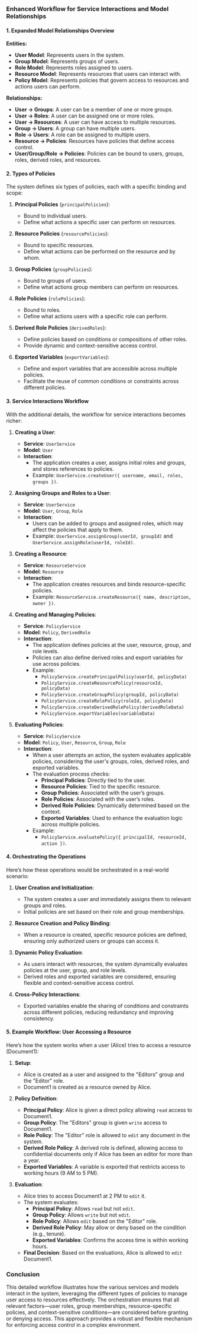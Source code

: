 
### **Enhanced Workflow for Service Interactions and Model Relationships**

#### **1. Expanded Model Relationships Overview**

**Entities:**
- **User Model**: Represents users in the system.
- **Group Model**: Represents groups of users.
- **Role Model**: Represents roles assigned to users.
- **Resource Model**: Represents resources that users can interact with.
- **Policy Model**: Represents policies that govern access to resources and actions users can perform.

**Relationships:**
- **User -> Groups**: A user can be a member of one or more groups.
- **User -> Roles**: A user can be assigned one or more roles.
- **User -> Resources**: A user can have access to multiple resources.
- **Group -> Users**: A group can have multiple users.
- **Role -> Users**: A role can be assigned to multiple users.
- **Resource -> Policies**: Resources have policies that define access control.
- **User/Group/Role -> Policies**: Policies can be bound to users, groups, roles, derived roles, and resources.

#### **2. Types of Policies**

The system defines six types of policies, each with a specific binding and scope:

1. **Principal Policies** (`principalPolicies`):
   - Bound to individual users.
   - Define what actions a specific user can perform on resources.

2. **Resource Policies** (`resourcePolicies`):
   - Bound to specific resources.
   - Define what actions can be performed on the resource and by whom.

3. **Group Policies** (`groupPolicies`):
   - Bound to groups of users.
   - Define what actions group members can perform on resources.

4. **Role Policies** (`rolePolicies`):
   - Bound to roles.
   - Define what actions users with a specific role can perform.

5. **Derived Role Policies** (`derivedRoles`):
   - Define policies based on conditions or compositions of other roles.
   - Provide dynamic and context-sensitive access control.

6. **Exported Variables** (`exportVariables`):
   - Define and export variables that are accessible across multiple policies.
   - Facilitate the reuse of common conditions or constraints across different policies.

#### **3. Service Interactions Workflow**

With the additional details, the workflow for service interactions becomes richer:

1. **Creating a User**:
   - **Service**: `UserService`
   - **Model**: `User`
   - **Interaction**:
     - The application creates a user, assigns initial roles and groups, and stores references to policies.
     - Example: `UserService.createUser({ username, email, roles, groups })`.

2. **Assigning Groups and Roles to a User**:
   - **Service**: `UserService`
   - **Model**: `User`, `Group`, `Role`
   - **Interaction**:
     - Users can be added to groups and assigned roles, which may affect the policies that apply to them.
     - Example: `UserService.assignGroup(userId, groupId)` and `UserService.assignRole(userId, roleId)`.

3. **Creating a Resource**:
   - **Service**: `ResourceService`
   - **Model**: `Resource`
   - **Interaction**:
     - The application creates resources and binds resource-specific policies.
     - Example: `ResourceService.createResource({ name, description, owner })`.

4. **Creating and Managing Policies**:
   - **Service**: `PolicyService`
   - **Model**: `Policy`, `DerivedRole`
   - **Interaction**:
     - The application defines policies at the user, resource, group, and role levels.
     - Policies can also define derived roles and export variables for use across policies.
     - Example:
       - `PolicyService.createPrincipalPolicy(userId, policyData)`
       - `PolicyService.createResourcePolicy(resourceId, policyData)`
       - `PolicyService.createGroupPolicy(groupId, policyData)`
       - `PolicyService.createRolePolicy(roleId, policyData)`
       - `PolicyService.createDerivedRolePolicy(derivedRoleData)`
       - `PolicyService.exportVariables(variableData)`

5. **Evaluating Policies**:
   - **Service**: `PolicyService`
   - **Model**: `Policy`, `User`, `Resource`, `Group`, `Role`
   - **Interaction**:
     - When a user attempts an action, the system evaluates applicable policies, considering the user's groups, roles, derived roles, and exported variables.
     - The evaluation process checks:
       - **Principal Policies**: Directly tied to the user.
       - **Resource Policies**: Tied to the specific resource.
       - **Group Policies**: Associated with the user’s groups.
       - **Role Policies**: Associated with the user’s roles.
       - **Derived Role Policies**: Dynamically determined based on the context.
       - **Exported Variables**: Used to enhance the evaluation logic across multiple policies.
     - Example:
       - `PolicyService.evaluatePolicy({ principalId, resourceId, action })`.

#### **4. Orchestrating the Operations**

Here’s how these operations would be orchestrated in a real-world scenario:

1. **User Creation and Initialization**:
   - The system creates a user and immediately assigns them to relevant groups and roles.
   - Initial policies are set based on their role and group memberships.

2. **Resource Creation and Policy Binding**:
   - When a resource is created, specific resource policies are defined, ensuring only authorized users or groups can access it.

3. **Dynamic Policy Evaluation**:
   - As users interact with resources, the system dynamically evaluates policies at the user, group, and role levels.
   - Derived roles and exported variables are considered, ensuring flexible and context-sensitive access control.

4. **Cross-Policy Interactions**:
   - Exported variables enable the sharing of conditions and constraints across different policies, reducing redundancy and improving consistency.

#### **5. Example Workflow: User Accessing a Resource**

Here’s how the system works when a user (Alice) tries to access a resource (Document1):

1. **Setup**:
   - Alice is created as a user and assigned to the "Editors" group and the "Editor" role.
   - Document1 is created as a resource owned by Alice.

2. **Policy Definition**:
   - **Principal Policy**: Alice is given a direct policy allowing `read` access to Document1.
   - **Group Policy**: The "Editors" group is given `write` access to Document1.
   - **Role Policy**: The "Editor" role is allowed to `edit` any document in the system.
   - **Derived Role Policy**: A derived role is defined, allowing access to confidential documents only if Alice has been an editor for more than a year.
   - **Exported Variables**: A variable is exported that restricts access to working hours (9 AM to 5 PM).

3. **Evaluation**:
   - Alice tries to access Document1 at 2 PM to `edit` it.
   - The system evaluates:
     - **Principal Policy**: Allows `read` but not `edit`.
     - **Group Policy**: Allows `write` but not `edit`.
     - **Role Policy**: Allows `edit` based on the "Editor" role.
     - **Derived Role Policy**: May allow or deny based on the condition (e.g., tenure).
     - **Exported Variables**: Confirms the access time is within working hours.
   - **Final Decision**: Based on the evaluations, Alice is allowed to `edit` Document1.

### **Conclusion**

This detailed workflow illustrates how the various services and models interact in the system, leveraging the different types of policies to manage user access to resources effectively. The orchestration ensures that all relevant factors—user roles, group memberships, resource-specific policies, and context-sensitive conditions—are considered before granting or denying access. This approach provides a robust and flexible mechanism for enforcing access control in a complex environment.
